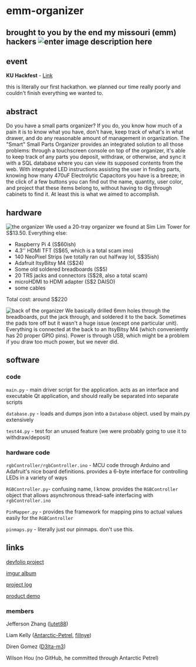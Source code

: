 
# emm-organizer
brought to you by the end my missouri (emm) hackers
![enter image description here](https://media.giphy.com/media/YuRF2eB0Q1SsGYem9B/source.gif)
---------------
## event
**KU Hackfest** - [Link](kuhackfest.com)

this is literally our first hackathon. we planned our time really poorly and couldn't finish everything we wanted to.

## abstract
Do you have a small parts organizer? If you do, you know how much of a pain it is to know what you have, don't have, keep track of what's in what drawer, and do any reasonable amount of management in organization. The "Smart" Small Parts Organizer provides an integrated solution to all those problems: through a touchscreen console on top of the organizer, it's able to keep track of any parts you deposit, withdraw, or otherwise, and sync it with a SQL database where you can view its supposed contents from the web. With integrated LED instructions assisting the user in finding parts, knowing how many 470uF Electrolytic Capacitors you have is a breeze; in the click of a few buttons you can find out the name, quantity, user color, and project that these items belong to, without having to dig through cabinets to find it. At least this is what we aimed to accomplish.

## hardware
![the organizer](https://i.imgur.com/ycVpBrz.jpg)
We used a 20-tray organizer we found at Sim Lim Tower for S$13.50. 
Everything else:
- Raspberry Pi 4 (S$60ish)
- 4.3'' HDMI TFT (S$65, which is a total scam imo)
- 140 NeoPixel Strips (we totally ran out halfway lol, S$35ish)
- Adafruit ItsyBitsy M4 (S$24)
- Some old soldered breadboards (S$5)
- 20 TRS jacks and connectors (S$28, also a total scam)
- microHDMI to HDMI adapter (S$2 DAISO)
- some cables

Total cost: around S$220

![back of the organizer](https://i.imgur.com/IhR1F43.jpg)
We basically drilled 6mm holes through the breadboards, put the jack through, and soldered it to the back. Sometimes the pads tore off but it wasn't a huge issue (except one particular unit). Everything is connected at the back to an ItsyBitsy M4 (which conveniently has 20 proper GPIO pins). Power is through USB, which might be a problem if you draw too much power, but we never did.

## software

### code
`main.py` - main driver script for the application. acts as an interface and executable Qt application, and should really be separated into separate scripts

`database.py` - loads and dumps json into a `Database` object. used by main.py extensively

`test44.py` - test for an unused feature (we were probably going to use it to withdraw/deposit)

### hardware code
`rgbController/rgbController.ino` - MCU code through Arduino and Adafruit's nice board definitions. provides a 6-byte interface for controlling LEDs in a variety of ways

`RGBController.py`- confusing name, I know. provides the `RGBController` object that allows asynchronous thread-safe interfacing with `rgbController.ino`

`PinMapper.py` - provides the framework for mapping pins to actual values easily for the `RGBController`

`pinmaps.py` - literally just our pinmaps. don't use this.

## links
[devfolio project](https://devfolio.co/submissions/smart-small-parts-organizer-2983)

[imgur album](https://imgur.com/a/nXH9ZRP)

[project log](https://bit.ly/2ZxivB6)

[product demo](https://www.youtube.com/watch?v=CQ3L8HZ4Y3U)

### members
Jefferson Zhang ([lutet88](https://github.com/lutet88))

Liam Kelly ([Antarctic-Petrel](https://github.com/Antarctic-Petrel), [fillnye](https://github.com/fillnye))

Diren Gomez ([D3lta-m3](https://github.com/D3lta-m3))

Wilson Hou (no GitHub, he committed through Antarctic Petrel)


